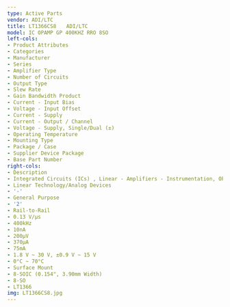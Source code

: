 ```yaml
---
type: Active Parts
vendor: ADI/LTC
title: LT1366CS8　　ADI/LTC
model: IC OPAMP GP 400KHZ RRO 8SO
left-cols:
- Product Attributes
- Categories
- Manufacturer
- Series
- Amplifier Type
- Number of Circuits
- Output Type
- Slew Rate
- Gain Bandwidth Product
- Current - Input Bias
- Voltage - Input Offset
- Current - Supply
- Current - Output / Channel
- Voltage - Supply, Single/Dual (±)
- Operating Temperature
- Mounting Type
- Package / Case
- Supplier Device Package
- Base Part Number
right-cols:
- Description
- Integrated Circuits (ICs) , Linear - Amplifiers - Instrumentation, OP Amps, Buffer Amps
- Linear Technology/Analog Devices
- '-'
- General Purpose
- '2'
- Rail-to-Rail
- 0.13 V/µs
- 400kHz
- 10nA
- 200µV
- 370µA
- 75mA
- 1.8 V ~ 30 V, ±0.9 V ~ 15 V
- 0°C ~ 70°C
- Surface Mount
- 8-SOIC (0.154", 3.90mm Width)
- 8-SO
- LT1366
img: LT1366CS8.jpg
---
```

